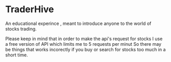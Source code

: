 # TraderHive
An educational experince , meant to introduce anyone to the world of stocks trading.

Please keep in mind that in order to make the api's request for stocks I use a free version of API which limits me to 5 requests per minut
So there may be things that works incorectly if you buy or search for stocks too much in a short time.
